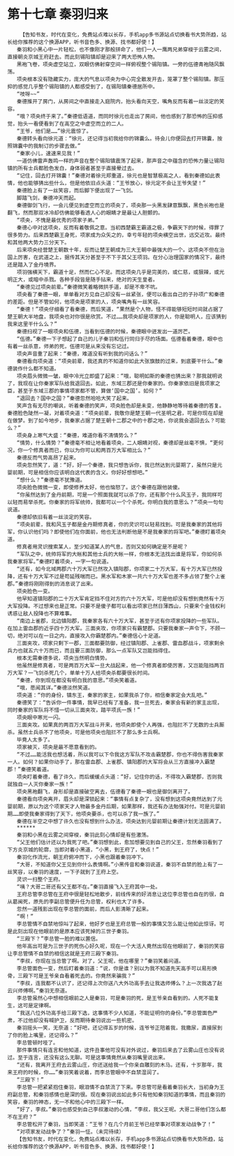 # 第十七章 秦羽归来
        【告知书友，时代在变化，免费站点难以长存，手机app多书源站点切换看书大势所趋，站长给你推荐的这个换源APP，听书音色多、换源、找书都好使！】
       秦羽和小黑心中一片轻松，也不像刚才那般拼命了，他们一人一鹰两兄弟穿梭于云雾之间，直接朝炎京城王府赶去。而此刻锡阳镇却是迎来了两大恐怖人物。
       黑袍飞卷，项央虚空站立，双眼仿佛射穿空间一样俯视整个锡阳镇。一旁的伍德青袍随风飘荡。
       项央根本没有隐藏实力，庞大的气息以项央为中心完全散发开去，笼罩了整个锡阳镇。那压抑的感觉几乎整个锡阳镇的人都感受到了，在锡阳镇秦德居所中。
       “吱呀~~”
       秦德推开了房门，从房间之中直接走入庭院内，抬头看向天空，嘴角反而有着一丝淡定的笑容。
       “哦？项央终于来了。”秦德低语道，而同时徐元也走出了房间，他也感到了那恐怖的压抑感觉，抬头一看便看到了在高空之中虚空而立的二人。
       “王爷，他们是……”徐元震惊了。
       秦德转头看向徐元道：“徐元，还记得当初我给你的锦囊么。待会儿你便回去打开锦囊，按照锦囊中的我制订的步骤去做。”
       “秦家小儿，速速来见我！”
       一道仿佛雷声轰鸣一样的声音在整个锡阳镇震荡了起来，那声音之中蕴含的恐怖力量让锡阳镇的所有士兵都脸色发白，身体弱者甚至于直接晕过去。
       “记住，回去打开锦囊！”秦德对着徐元郑重道，徐元也是智慧极高之人，看到秦德如此表情，他也能够猜出些什么，但是他依旧点头道：“王爷放心，徐元定不会让王爷失望！”
       秦德脸上有了一丝笑容，而后脚下便出现了一飞剑。
       脚踏飞剑，秦德冲天而起。
       秦德御剑飞行，一会儿便见到虚空而立的项央了，项央那一头黑发肆意飘飘，黑色长袍也是翻飞，然而那双冰冷却仿佛能够看透人心的眼睛才是最让人胆颤的。
       “项央，不愧是最优秀的项家子弟。”
       秦德心中对这项央，反而有着敬佩之意。当初西楚霸王霸道之极，争霸天下的时候，得罪了很多势力。后来西楚霸王身死，项家成为众矢之的，幸亏年轻的项央横空出世，远交近攻。最终和其他两大势力三分天下。
       后来项央经营楚王朝数十年，反而让楚王朝成为三大王朝中最强大的一个。这项央不但在治国上厉害，在武道之上，据传其天分甚至于不下于其父王项羽。在分心治理国家的情况下，最终还是踏入了金丹境界。
       项羽强横天下，霸道十足，然而仁心不足。而这项央几乎是完美的，或仁慈，或狠辣，或光明正大，或暗中杀戮。各种手段皆是随手拈来，绝对的天生皇者。
       “秦德见过项央前辈。”秦德微笑着略微拱手道，却是不卑不吭。
       项央看了秦德一眼，单单看对方见自己却没有一丝紧张，便可以看出自己的子孙项广和秦德的差距。但是不管如何，他项央是项家的人，项央嘴角有一丝笑容。
       “秦德！”项央仔细看了看秦德，而后笑道，“果然是个人物，怪不得能够短短时间就占据了楚王朝大半地盘，我项央也对你很是欣赏。不过……我项央却是项家的人，你是聪明人，应该猜到我来这里干什么么？”
       秦德扫视了一眼项央和伍德，当看到伍德的时候，秦德眼中迸发出一道厉芒。
       “伍德。”秦德一下子想起了自己的儿子秦羽和伍行同归于尽的场面。伍德看着秦德，眼中也有着一丝杀意，师弟的死，伍德可是从来没有忘记过。
       项央声音重了起来：“秦德，难道没有听到我的问话么？”
       秦德看向项央道：“项央前辈，我还真的不知道你如此大张旗鼓的过来，到底要干什么。”秦德装作什么都不知道。
       项央眉头微微一皱，眼中冷光立即盛了起来：“哦，聪明如斯的秦德也猜出来？那我就明说了，我现在让你秦家军队给我退回去。如此，东域三郡还是你秦家的。你秦家依旧是我项家之臣，甚至于东域三郡的事情项家都不管，算做‘国中之国’。如何？”
       “退回去？国中之国？”秦德忽然哈哈大笑了起来。
       笑声含有无尽的嘲讽，听着秦德的笑声，项央脸色却是未变，他静静地等待着秦德的答复。秦德脸色陡然一凝，对着项央道：“项央前辈，我敬你是楚王朝一代圣明之君，可是你现在却是在做梦。到了如今地步，我秦家占据了楚王朝十二郡之中的十郡之地，你说我会退回去么？可能么？”
       项央身上寒气大盛：“秦德，难道你看不清情势么？”
       “情势，什么情势？”秦德毫不相让地看着项央，二人眼睛对视，秦德却是丝毫不惧，“更何况，你一个修真者而已，你以为你可以和两百万大军相比么？”
       秦德反而气势高昂了起来。
       项央忽然笑了，道：“好，好一个秦德，我只想告诉你，我已然达到元婴期了，虽然只是元婴前期，可是相信你应该明白这代表的含义。你好好想想吧。”
       “想什么？”秦德毫不犹豫道。
       项央脸色微微一变，即使修养太好，他也恼怒了。这个秦德在跟他装傻。
       “你虽然达到了金丹前期，可是一个照面我就可以杀了你，还有那个什么风玉子，我同样可以轻而易举杀死。你秦家的将军统帅，我都可以一个个杀死。你明白我的意思么？”项央一句句说道。
       秦德却依旧有着一丝淡定的笑容。
       “项央前辈，我和风玉子都是金丹期修真者，你的灵识可以轻易找到。可是我秦家的其他将军，你认识他们吗？即使他们在你面前，他也无法判断他是不是我秦家的将军吧。”秦德盯着项央道。
       修真者用灵识搜索某人，至少知道某人的气息，否则又如何确定是不是呢？
       “军队之中，统帅将军的大帐和其他士兵的大帐一样，你根本无法找出谁是将军，你如何杀我秦家将军。”秦德盯着项央，一字一句说道。
       “还有，如今北域两郡六十万大军已然攻入镇阳郡，你项家二十万大军，有十万大军已然投降，还有十万大军不过是苟延残喘而已。黑水军和木家一共六十万大军也差不多占领了整个上雀郡。”秦德将刚刚得到的消息说了出来。
       项央脸色一变。
       他早知道镇阳郡的二十万大军肯定挡不住对方的六十万大军，可是他却没有想到竟然有十万大军投降。不过想来也是正常。只要不是傻子都可以看出项家已然日薄西山，只要来个金钱权利诱惑让敌人投降也不算难事。
       “南边上雀郡，北边镇阳郡，我秦家各有六十万大军，甚至于还有你项家投降的一些军队。在加上雷血郡的近乎四十万大军。三面夹攻，你项家只有霸楚郡。只要我秦家一声令下，不顾一切，绝对可以在一日之内，直接攻入你霸楚郡内。”秦德信心十足道。
       三面夹攻，项家只剩下一郡，三面都要防御，经过镇阳郡、上雀郡、雷血郡战斗，项家剩余兵力也就五六十万而已，而且要三面防御，那么一点军队又岂能挡得住。
       根本无需秦德多说，项央当然明白情势。
       他虽然是修真者，可是两百万大军一旦大战起来，他一个修真者即使厉害，又岂能阻挡两百万大军？一飞剑杀死几个，单单十万人给项央杀都要很长时间。
       “秦德，你到现在都没有明白我的意思。”项央笑着道。
       “哦，愿闻其详。”秦德淡然笑道。
       项央道：“你的身份，镇东王，秦家的家主，如果我杀了你，相信秦家定会大乱吧。”
       秦德笑了：“告诉你一件事情，我早已经有了准备，我一旦死去，秦家会有新的家主出现，同时秦家的军队将不惜一切从三面夹攻，踏平项氏一族！”
       项央眼中寒光一闪。
       三面夹攻。如果真的两百万大军战斗开来，他项央即使个人再强，也阻拦不了无数的士兵厮杀。虽然士兵杀不了他项央，可是他项央也阻拦不了那么多士兵啊。
       毕竟人太多了。
       项家被灭，项央是最不愿意看到的。
       “不过……能活我也想活着，所以我可以下令我这方军队不攻击霸楚郡，你也不得伤害我秦家一人。如何？如果你动手了，那在雷血郡、上雀郡、镇阳郡的大军将会从三方直接冲入霸楚郡！”秦德笑着道。
       项央盯着秦德，看了许久，而后缓缓点头道：“好，记住你的话，不得攻入霸楚郡，否则我就独自一人灭你秦家一族！”
       项央黑袍翻飞，身形却是直接破空离去，伍德看了秦德一眼也是御剑离开了。
       秦德看向项央离开，眉头却是深锁起来：“事情有点复杂了，没有想到这项央竟然达到了元婴前期，原以为这个项家天才人物最多金丹后期，如果那样，我还有办法勉强对付。可是元婴前期……即使我秦家得到了天下，他项央要杀，也可以杀了我一族了。”
       秦德在半空之中想了许久也没有想到什么办法，项央达到元婴前期让秦德计划无法圆满了。
       ******
       秦羽和小黑在云雾之间穿梭，秦羽此刻心情却是有些激荡。
       “父王他们估计还以为我死了吧。”秦羽想到此，愈加想要见到自己的父王，忽然秦羽看到了下方炎京城的轮廓，当即对着小黑道，“小黑，到王府了，快点！”
       秦羽化作流光，朝王府俯冲而下，小黑也跟着秦羽冲下。
       “大哥，不知道你父王见到你什么表情啊。”小黑传音和秦羽说道，秦羽不自禁的脸上有了一丝笑容，以秦羽的速度，一下子就到了王府上空。
       灵识一扫整个王府。
       “咦？大哥二哥还有父王都不在。”秦羽直接飞入王府其中一处。
       王府总管李总管在王府中很是轻松地散步，前线传来的好消息让这位李总管也自在的很，自从葛闽死，原先的李副总管便升任为总管，权利也大了许多。
       忽然一道残影出现在李总管的面前，而后人影清晰了起来。
       “啊！”
       李总管情不自禁地惊叫了起来，他好歹也是王府总管一般的事情又怎么能让他如此惊讶。可是此刻出现在他眼前的是原本应该死掉的三世子秦羽。
       “三殿下？”李总管一脸的难以置信。
       他年高出可是为三世子的死伤心好久呢，现在一个大活人竟然出现在他眼前了，秦羽的笑容让李总管情不自禁的相信这就是王府三殿下秦羽。
       “李叔，你现在当总管了啊。对了，父王呢，他在哪里？”秦羽笑着问道。
       李总管面色一变，然后盯着秦羽道：“说，你是谁？别以为我不知道先天高手可以易形换骨，三殿下可是王爷亲自看着死去的。你竟然来骗我？”
       “李叔，连我都不认识了，还记得上次你送八大外功高手去让我选师傅么？上一次我选了赵云兴师傅啊。”秦羽无奈道。
       李总管虽然心中想相信眼前之人是秦羽，可是秦羽的死，是王爷亲自看到的。人死不能复生，这可是定律啊。
       “我送八位外功高手给三殿下选，这事情不少人知道，不能证明你的身份。”李总管面色严肃，不过他却没有喊护卫，反而期待秦羽说出一些机密。
       秦羽摇头一笑，无奈道：“好吧，还记得五岁的时候，连爷爷正陪着我，我撒尿，直接尿到了你的脸上嘴里，还记得么？”
       李总管顿时哑了。
       那件事情只有连言和他知道，这件丑事他可没有对外说过，秦羽后来去了云雾山庄也没有说过。至于连言，还没有这么无聊。可是这事情竟然从秦羽嘴里说出来。
       “还有，我离开王府去云雾山庄，你还送给我一个你亲自雕刻的木马。还有，十岁那年，我来王府的时候，你……”秦羽笑着说着，而李总管眼中不自禁湿润了。
       “三殿下！”
       李总管一把紧紧抱住秦羽，眼泪情不自禁流了下来。李总管可是看着秦羽长大，当初身为王府副总管，和秦羽感情也是深的很。现在秦羽说出如此多只有他知秦羽知道的事情，而且秦羽的笑容，秦羽的神态，无一不和他心中的三殿下一样。
       “好了，李叔。”秦羽也感受到自己李叔激动的心情，“李叔，我父王呢。大哥二哥他们怎么都不在王府？”
       李总管松开了秦羽，当即笑道：“王爷？在几个月前王爷已经举事对项家发动战争了！”
       “对项家发动战争了？”秦羽一怔。（未完待续）
       【告知书友，时代在变化，免费站点难以长存，手机app多书源站点切换看书大势所趋，站长给你推荐的这个换源APP，听书音色多、换源、找书都好使！】